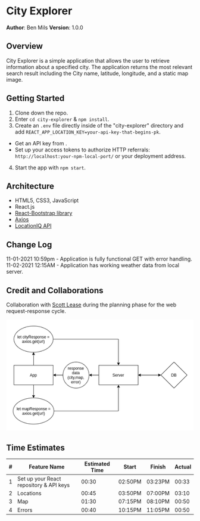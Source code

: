 # City Explorer

**Author**: Ben Mils 
**Version**: 1.0.0

## Overview

City Explorer is a simple application that allows the user to retrieve information about a specified city. The application returns the most relevant search result including the City name, latitude, longitude, and a static map image.

## Getting Started

1. Clone down the repo.
2. Enter `cd city-explorer` & `npm install`.
3. Create an `.env` file directly inside of the "city-explorer" directory and add `REACT_APP_LOCATION_KEY=your-api-key-that-begins-pk`.
  - Get an API key from [](https://locationiq.com).
  - Set up your access tokens to authorize HTTP referrals: `http://localhost:your-npm-local-port/` or your deployment address.
4. Start the app with `npm start`.

## Architecture

- HTML5, CSS3, JavaScript
- React.js
- [React-Bootstrap library](https://react-bootstrap.github.io/)
- [Axios](https://www.npmjs.com/package/axios)
- [LocationIQ API](https://locationiq.com) 

## Change Log

11-01-2021 10:59pm - Application is fully functional GET with error handling.
11-02-2021 12:15AM - Application has working weather data from local server.

## Credit and Collaborations

Collaboration with [Scott Lease](https://github.com/scottie-l) during the planning phase for the web request-response cycle.

<div align="left" ><img src="./public/images/lab_06-data-flow.png" /></div>

## Time Estimates

| # | Feature Name                            | Estimated Time |  Start   | Finish  | Actual |
| - | --------------------------------------- | -------------- | -------- | ------- | ------ |
| 1 | Set up your React repository & API keys | 00:30          | 02:50PM  | 03:23PM | 00:33  |
| 2 | Locations                               | 00:45          | 03:50PM  | 07:00PM | 03:10  |
| 3 | Map                                     | 01:30          | 07:15PM  | 08:10PM | 00:50  |
| 4 | Errors                                  | 00:40          | 10:15PM  | 11:05PM | 00:50  |

